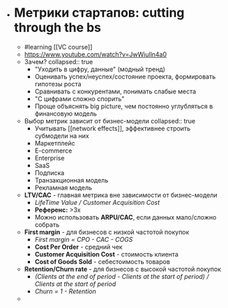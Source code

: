 - # Метрики стартапов: cutting through the bs
	- #learning [[VC course]]
	- https://www.youtube.com/watch?v=JwWiulln4a0
	- Зачем?
	  collapsed:: true
		- "Уходить в цифру, данные" (модный тренд)
		- Оценивать успех/неуспех/состояние проекта, формировать гипотезы роста
		- Сравнивать с конкурентами, понимать слабые места
		- "С цифрами сложно спорить"
		- Проще объяснять big picture, чем постоянно углубляться в финансовую модель
	- Выбор метрик зависит от бизнес-модели
	  collapsed:: true
		- Учитывать [[network effects]], эффективнее строить субмодели на них
		- Маркетплейс
		- E-commerce
		- Enterprise
		- SaaS
		- Подписка
		- Транзакционная модель
		- Рекламная модель
	- **LTV/CAC** - главная метрика вне зависимости от бизнес-модели
		- *LifeTime Value / Customer Acquisition Cost*
		- **Референс:** >3x
		- Можно использовать **ARPU/CAC**, если данных мало/сложно собрать
	- **First margin** - для бизнесов с низкой частотой покупок
		- *First margin = CPO - CAC - COGS*
		- **Cost Per Order** - средний чек
		- **Customer Acquisition Cost** - стоимость клиента
		- **Cost of Goods Sold** - себестоимость товаров
	- **Retention/Churn rate** - для бизнесов с высокой частотой покупок
		- *(Clients at the end of period - Clients at the start of period) / Clients at the start of period*
		- *Churn = 1 - Retention*
	-